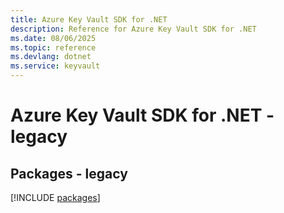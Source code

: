 ```yaml
---
title: Azure Key Vault SDK for .NET
description: Reference for Azure Key Vault SDK for .NET
ms.date: 08/06/2025
ms.topic: reference
ms.devlang: dotnet
ms.service: keyvault
---
```

# Azure Key Vault SDK for .NET - legacy
## Packages - legacy
[!INCLUDE [packages](key-vault-index.md)]